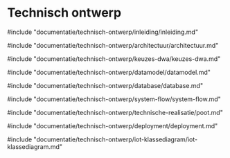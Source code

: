 # Technisch ontwerp

<!-- toc -->

#include "documentatie/technisch-ontwerp/inleiding/inleiding.md"

#include "documentatie/technisch-ontwerp/architectuur/architectuur.md"

#include "documentatie/technisch-ontwerp/keuzes-dwa/keuzes-dwa.md"

#include "documentatie/technisch-ontwerp/datamodel/datamodel.md"

#include "documentatie/technisch-ontwerp/database/database.md"

#include "documentatie/technisch-ontwerp/system-flow/system-flow.md"

#include "documentatie/technisch-ontwerp/technische-realisatie/poot.md"

#include "documentatie/technisch-ontwerp/deployment/deployment.md"

#include "documentatie/technisch-ontwerp/iot-klassediagram/iot-klassediagram.md"
